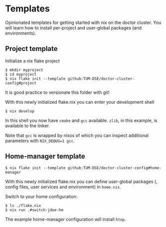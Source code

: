 # Templates

Opinionated templates for getting started with nix on the doctor cluster. You will learn how to install per-project and user-global packages (and environments).

## Project template

Initialize a nix flake project

```console
$ mkdir myproject
$ cd myproject
$ nix flake init --template github:TUM-DSE/doctor-cluster-config#project
```

It is good practice to versionate this folder with git!

With this newly initialized flake.nix you can enter your development shell

```console
$ nix develop
```

In this shell you now have `cmake` and `gcc` available. `zlib`, in this example, is available to the linker.

Note that `gcc` is wrapped by nixos of which you can inspect additional parameters with `NIX_DEBUG=1 gcc`.

## Home-manager template

```console
$ nix flake init --template github:TUM-DSE/doctor-cluster-config#home-manager
```

With this newly initialized flake.nix you can define user-global packages (, config files, user services and environment) in `home.nix`. 

Switch to your home configuration:

```console
$ ls ./flake.nix
$ nix run .#switch-jdoe-hm
```

The example home-manager configuration will install `htop`.
